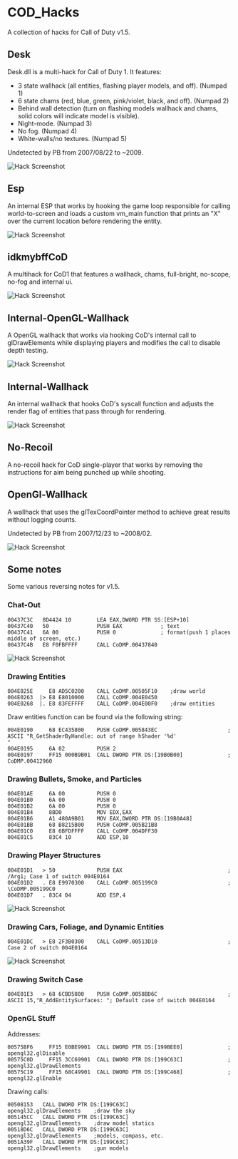 # COD_Hacks

A collection of hacks for Call of Duty v1.5.

## Desk
Desk.dll is a multi-hack for Call of Duty 1. It features:

- 3 state wallhack (all entities, flashing player models, and off). (Numpad 1)
- 6 state chams (red, blue, green, pink/violet, black, and off). (Numpad 2)
- Behind wall detection (turn on flashing models wallhack and chams, solid colors will indicate model is visible).
- Night-mode. (Numpad 3)
- No fog. (Numpad 4)
- White-walls/no textures. (Numpad 5)

Undetected by PB from 2007/08/22 to ~2009.

![Hack Screenshot](Desk/screenshot.jpg?raw=true "Screenshot Hack")

## Esp
An internal ESP that works by hooking the game loop responsible for calling world-to-screen and loads a custom vm_main function that prints an "X" over the current location before rendering the entity.

![Hack Screenshot](Esp/screenshot.jpg?raw=true "Screenshot Hack")

## idkmybffCoD
A multihack for CoD1 that features a wallhack, chams, full-bright, no-scope, no-fog and internal ui.

![Hack Screenshot](idkmybffCoD/screenshot.jpg?raw=true "Screenshot Hack")

## Internal-OpenGL-Wallhack
A OpenGL wallhack that works via hooking CoD's internal call to glDrawElements while displaying players and modifies the call to disable depth testing.

![Hack Screenshot](Internal-OpenGL-Wallhack/screenshot.jpg?raw=true "Screenshot Hack")

## Internal-Wallhack
An internal wallhack that hooks CoD's syscall function and adjusts the render flag of entities that pass through for rendering.

![Hack Screenshot](Internal-Wallhack/screenshot.jpg?raw=true "Screenshot Hack")

## No-Recoil
A no-recoil hack for CoD single-player that works by removing the instructions for aim being punched up while shooting.

## OpenGl-Wallhack
A wallhack that uses the glTexCoordPointer method to achieve great results without logging counts.

Undetected by PB from 2007/12/23 to ~2008/02.

![Hack Screenshot](OpenGl-Wallhack/screenshot.jpg?raw=true "Screenshot Hack")

## Some notes

Some various reversing notes for v1.5.

### Chat-Out
```
00437C3C   8D4424 10        LEA EAX,DWORD PTR SS:[ESP+10]
00437C40   50               PUSH EAX            ; text
00437C41   6A 00            PUSH 0				; format(push 1 places middle of screen, etc.)
00437C4B   E8 F0FBFFFF      CALL CoDMP.00437840
```

![Hack Screenshot](screenshot_chat.jpg?raw=true "Screenshot Hack")

### Drawing Entities
```
004E025E     E8 AD5C0200    CALL CoDMP.00505F10    ;draw world
004E0263  |> E8 E8010000    CALL CoDMP.004E0450    
004E0268  |. E8 83FEFFFF    CALL CoDMP.004E00F0	   ;draw entities
```

Draw entities function can be found via the following string:
```
004E0190     68 EC435800    PUSH CoDMP.005843EC                      ;  ASCII "R_GetShaderByHandle: out of range hShader '%d'
"
004E0195     6A 02          PUSH 2
004E0197     FF15 000B9B01  CALL DWORD PTR DS:[19B0B00]              ;  CoDMP.00412960
```

### Drawing Bullets, Smoke, and Particles
```
004E01AE     6A 00          PUSH 0
004E01B0     6A 00          PUSH 0
004E01B2     6A 00          PUSH 0
004E01B4     8BD0           MOV EDX,EAX
004E01B6     A1 480A9B01    MOV EAX,DWORD PTR DS:[19B0A48]
004E01BB     68 B8215B00    PUSH CoDMP.005B21B8
004E01C0     E8 6BFDFFFF    CALL CoDMP.004DFF30
004E01C5     83C4 10        ADD ESP,10
```

### Drawing Player Structures
```
004E01D1   > 50             PUSH EAX                                 ; /Arg1; Case 1 of switch 004E0164
004E01D2   . E8 E9970300    CALL CoDMP.005199C0                      ; \CoDMP.005199C0
004E01D7   . 83C4 04        ADD ESP,4
```

![Hack Screenshot](screenshot_player.jpg?raw=true "Screenshot Hack")

### Drawing Cars, Foliage, and Dynamic Entities
```
004E01DC   > E8 2F3B0300    CALL CoDMP.00513D10                      ;  Case 2 of switch 004E0164
```

![Hack Screenshot](screenshot_entities.jpg?raw=true "Screenshot Hack")

### Drawing Switch Case
```
004E01E3   > 68 6CBD5800    PUSH CoDMP.0058BD6C                      ;  ASCII 15,"R_AddEntitySurfaces: "; Default case of switch 004E0164
```

### OpenGL Stuff
Addresses:
```
00575BF6     FF15 E0BE9901  CALL DWORD PTR DS:[199BEE0]              ;  opengl32.glDisable
00575C0D     FF15 3CC69901  CALL DWORD PTR DS:[199C63C]              ;  opengl32.glDrawElements
00575C19     FF15 68C49901  CALL DWORD PTR DS:[199C468]              ;  opengl32.glEnable
```

Drawing calls:
```
00508153   CALL DWORD PTR DS:[199C63C]               opengl32.glDrawElements	;draw the sky
005145CC   CALL DWORD PTR DS:[199C63C]               opengl32.glDrawElements	;draw model statics
00518D6C   CALL DWORD PTR DS:[199C63C]               opengl32.glDrawElements	;models, compass, etc.
0051A39F   CALL DWORD PTR DS:[199C63C]               opengl32.glDrawElements	;gun models
```
